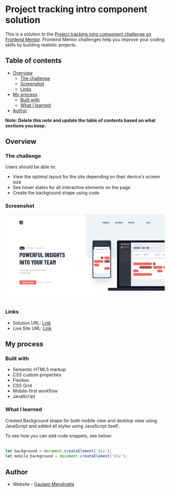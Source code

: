 # Project tracking intro component solution

This is a solution to the [Project tracking intro component challenge on Frontend Mentor](https://www.frontendmentor.io/challenges/project-tracking-intro-component-5d289097500fcb331a67d80e). Frontend Mentor challenges help you improve your coding skills by building realistic projects. 

## Table of contents

- [Overview](#overview)
  - [The challenge](#the-challenge)
  - [Screenshot](#screenshot)
  - [Links](#links)
- [My process](#my-process)
  - [Built with](#built-with)
  - [What I learned](#what-i-learned)
- [Author](#author)

**Note: Delete this note and update the table of contents based on what sections you keep.**

## Overview

### The challenge

Users should be able to:

- View the optimal layout for the site depending on their device's screen size
- See hover states for all interactive elements on the page
- Create the background shape using code

### Screenshot

![](./images/PNG%20image.png)


### Links

- Solution URL: [Link](https://github.com/cogitosnippet/Responsive-Project-Tracking-Component)
- Live Site URL: [Link]( https://cogitosnippet.github.io/Responsive-Project-Tracking-Component/)

## My process

### Built with

- Semantic HTML5 markup
- CSS custom properties
- Flexbox
- CSS Grid
- Mobile-first workflow
- JavaScript


### What I learned

Created Background shape for both mobile view and desktop view using JavaScript and added all styles using JavaScript itself..

To see how you can add code snippets, see below:


```js

let background = document.createElement('div');
let mobile_background = document.createElement('div');

```


## Author

- Website - [Gautam Mendiratta](https://www.your-site.com)

